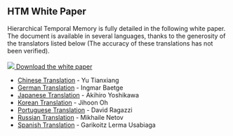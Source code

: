 <h2>HTM White Paper</h2>

Hierarchical Temporal Memory is fully detailed in the following white paper. The document is available in several languages, thanks to the generosity of the translators listed below (The accuracy of these translations has not been verified).
<br />
<br />
[<img src="{{ site.baseurl }}/images/pdficon_small.png" /> Download the white paper](http://numenta.com/assets/pdf/whitepapers/hierarchical-temporal-memory-cortical-learning-algorithm-0.2.1-en.pdf)
<br />

<ul>
	<li><a href="http://numenta.com/assets/pdf/whitepapers/hierarchical-temporal-memory-cortical-learning-algorithm-0.2.1-cn.pdf">Chinese Translation</a> - Yu Tianxiang</li>
	<li><a href="http://numenta.com/assets/pdf/whitepapers/hierarchical-temporal-memory-cortical-learning-algorithm-0.2.1-de.pdf">German Translation</a> - Ingmar Baetge </li>
	<li><a href="http://numenta.com/assets/pdf/whitepapers/hierarchical-temporal-memory-cortical-learning-algorithm-0.2.1-jp.pdf">Japanese Translation</a> - Akihiro Yoshikawa</li>
	<li><a href="http://numenta.com/assets/pdf/whitepapers/hierarchical-temporal-memory-cortical-learning-algorithm-0.2.1-kr.pdf">Korean Translation</a> - Jihoon Oh</li>
	<li><a href="http://numenta.com/assets/pdf/whitepapers/hierarchical-temporal-memory-cortical-learning-algorithm-0.2.1-pt.pdf">Portuguese Translation</a> - David Ragazzi</li>
	<li><a href="http://numenta.com/assets/pdf/whitepapers/hierarchical-temporal-memory-cortical-learning-algorithm-0.2.1-ru.pdf">Russian Translation</a> - Mikhaile Netov</li>
	<li><a href="http://numenta.com/assets/pdf/whitepapers/hierarchical-temporal-memory-cortical-learning-algorithm-0.2.1-es.pdf">Spanish Translation</a> - Garikoitz Lerma Usabiaga</li>
</ul>
